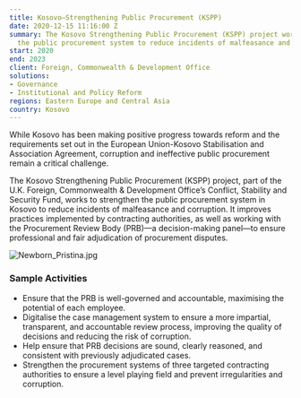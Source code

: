 ```yaml
---
title: Kosovo—Strengthening Public Procurement (KSPP)
date: 2020-12-15 11:16:00 Z
summary: The Kosovo Strengthening Public Procurement (KSPP) project works to strengthen
  the public procurement system to reduce incidents of malfeasance and corruption.
start: 2020
end: 2023
client: Foreign, Commonwealth & Development Office
solutions:
- Governance
- Institutional and Policy Reform
regions: Eastern Europe and Central Asia
country: Kosovo
---
```


While Kosovo has been making positive progress towards reform and the requirements set out in the European Union-Kosovo Stabilisation and Association Agreement, corruption and ineffective public procurement remain a critical challenge.

The Kosovo Strengthening Public Procurement (KSPP) project, part of the U.K. Foreign, Commonwealth & Development Office’s Conflict, Stability and Security Fund, works to strengthen the public procurement system in Kosovo to reduce incidents of malfeasance and corruption. It improves practices implemented by contracting authorities, as well as working with the Procurement Review Body (PRB)—a decision-making panel—to ensure professional and fair adjudication of procurement disputes.

![Newborn_Pristina.jpg](/uploads/Newborn_Pristina.jpg)
 
### Sample Activities
 
* Ensure that the PRB is well-governed and accountable, maximising the potential of each employee.
* Digitalise the case management system to ensure a more impartial, transparent, and accountable review process, improving the quality of decisions and reducing the risk of corruption.
* Help ensure that PRB decisions are sound, clearly reasoned, and consistent with previously adjudicated cases.
* Strengthen the procurement systems of three targeted contracting authorities to ensure a level playing field and prevent irregularities and corruption.